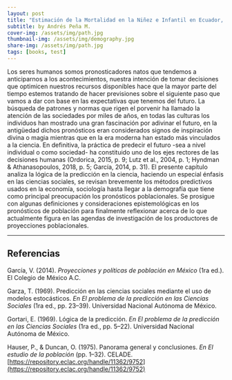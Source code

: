 ```yaml
---
layout: post
title: "Estimación de la Mortalidad en la Niñez e Infantil en Ecuador, 1973 a 2022 (Ch. III)"
subtitle: by Andrés Peña M.
cover-img: /assets/img/path.jpg
thumbnail-img: /assets/img/demography.jpg
share-img: /assets/img/path.jpg
tags: [books, test]
---
```


Los seres humanos somos pronosticadores natos que tendemos a anticiparnos a los acontecimientos, nuestra intención de tomar decisiones que optimicen nuestros recursos disponibles hace que la mayor parte del tiempo estemos tratando de hacer previsiones sobre el siguiente paso que vamos a dar con base en las expectativas que tenemos del futuro.  La búsqueda de patrones y normas que rigen el porvenir ha llamado la atención de las sociedades por miles de años, en todas las culturas los individuos han mostrado una gran fascinación por adivinar el futuro, en la antigüedad dichos pronósticos eran considerados signos de inspiración divina o magia mientras que en la era moderna han estado más vinculados a la ciencia.  En definitiva, la práctica de predecir el futuro -sea a nivel individual o como sociedad- ha constituido uno de los ejes rectores de las decisiones humanas (Ordorica, 2015, p. 9; Lutz et al., 2004, p. 1; Hyndman & Athanasopoulos, 2018, p. 5; García, 2014, p. 31). El presente capítulo analiza la lógica de la predicción en la ciencia, haciendo un especial énfasis en las ciencias sociales, se revisan brevemente los métodos predictivos usados en la economía, sociología hasta llegar a la demografía que tiene como principal preocupación los pronósticos poblacionales.  Se prosigue con algunas definiciones y consideraciones epistemológicas en los pronósticos de población para finalmente reflexionar acerca de lo que actualmente figura en las agendas de investigación de los productores de proyecciones poblacionales.


_________________


Referencias
----------

García, V. (2014). _Proyecciones y políticas de población en México_ (1ra ed.). El Colegio de México A.C.

Garza, T. (1969). Predicción en las ciencias sociales mediante el uso de modelos estocásticos. _En El problema de la predicción en las Ciencias Sociales_ (1ra ed., pp. 23–39). Universidad Nacional Autónoma de México.

Gortari, E. (1969). Lógica de la predicción. _En El problema de la predicción en las Ciencias Sociales_ (1ra ed., pp. 5–22). Universidad Nacional Autónoma de México.

Hauser, P., & Duncan, O. (1975). Panorama general y conclusiones. _En El estudio de la población_ (pp. 1–32). CELADE. [https://repository.eclac.org/handle/11362/9752](https://repository.eclac.org/handle/11362/9752)
